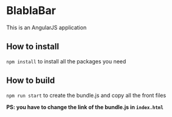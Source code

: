 # BlablaBar
This is an AngularJS application

## How to install

`npm install` to install all the packages you need

## How to build

`npm run start` to create the bundle.js and copy all the front files

**PS: you have to change the link of the bundle.js in `index.html`**
